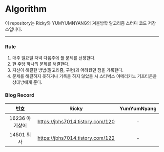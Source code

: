 # Algorithm
이 repository는 Ricky와 YUMYUMNYANG의 겨울방학 알고리즘 스터디 코드 저장소입니다.
  
---
  
### Rule
1. 매주 일요일 저녁 다음주에 풀 문제를 선정한다.
2. 한 주당 하나의 문제를 해결한다.
3. 자신이 해결한 방법(알고리즘, 구현)과 어려웠던 점을 기록한다.
4. 문제를 해결하지 못하거나 기록을 하지 않았을 시 스타벅스 아메리카노 기프티콘을 상대방에게 준다.

### Blog Record
|번호|Ricky|YumYumNyang|
|:---:|:---:|:---:|
|16236 아기상어|https://jbhs7014.tistory.com/120|-|
|14501 퇴사|https://jbhs7014.tistory.com/122|-|
